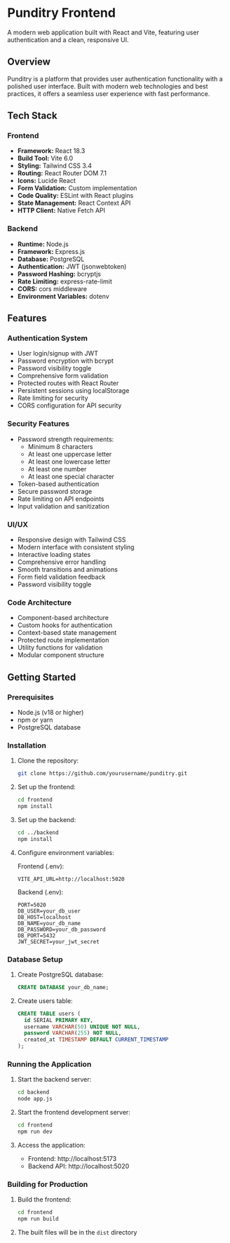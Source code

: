 # Punditry Frontend

A modern web application built with React and Vite, featuring user authentication and a clean, responsive UI.

## Overview

Punditry is a platform that provides user authentication functionality with a polished user interface. Built with modern web technologies and best practices, it offers a seamless user experience with fast performance.

## Tech Stack

### Frontend
- **Framework:** React 18.3
- **Build Tool:** Vite 6.0
- **Styling:** Tailwind CSS 3.4
- **Routing:** React Router DOM 7.1
- **Icons:** Lucide React
- **Form Validation:** Custom implementation
- **Code Quality:** ESLint with React plugins
- **State Management:** React Context API
- **HTTP Client:** Native Fetch API

### Backend
- **Runtime:** Node.js
- **Framework:** Express.js
- **Database:** PostgreSQL
- **Authentication:** JWT (jsonwebtoken)
- **Password Hashing:** bcryptjs
- **Rate Limiting:** express-rate-limit
- **CORS:** cors middleware
- **Environment Variables:** dotenv

## Features

### Authentication System
- User login/signup with JWT
- Password encryption with bcrypt
- Password visibility toggle
- Comprehensive form validation
- Protected routes with React Router
- Persistent sessions using localStorage
- Rate limiting for security
- CORS configuration for API security

### Security Features
- Password strength requirements:
  - Minimum 8 characters
  - At least one uppercase letter
  - At least one lowercase letter
  - At least one number
  - At least one special character
- Token-based authentication
- Secure password storage
- Rate limiting on API endpoints
- Input validation and sanitization

### UI/UX
- Responsive design with Tailwind CSS
- Modern interface with consistent styling
- Interactive loading states
- Comprehensive error handling
- Smooth transitions and animations
- Form field validation feedback
- Password visibility toggle

### Code Architecture
- Component-based architecture
- Custom hooks for authentication
- Context-based state management
- Protected route implementation
- Utility functions for validation
- Modular component structure


## Getting Started

### Prerequisites

- Node.js (v18 or higher)
- npm or yarn
- PostgreSQL database

### Installation

1. Clone the repository:
   ```bash
   git clone https://github.com/yourusername/punditry.git
   ```

2. Set up the frontend:
   ```bash
   cd frontend
   npm install
   ```

3. Set up the backend:
   ```bash
   cd ../backend
   npm install
   ```

4. Configure environment variables:

   Frontend (.env):
   ```
   VITE_API_URL=http://localhost:5020
   ```

   Backend (.env):
   ```
   PORT=5020
   DB_USER=your_db_user
   DB_HOST=localhost
   DB_NAME=your_db_name
   DB_PASSWORD=your_db_password
   DB_PORT=5432
   JWT_SECRET=your_jwt_secret
   ```

### Database Setup

1. Create PostgreSQL database:
   ```sql
   CREATE DATABASE your_db_name;
   ```

2. Create users table:
   ```sql
   CREATE TABLE users (
     id SERIAL PRIMARY KEY,
     username VARCHAR(50) UNIQUE NOT NULL,
     password VARCHAR(255) NOT NULL,
     created_at TIMESTAMP DEFAULT CURRENT_TIMESTAMP
   );
   ```

### Running the Application

1. Start the backend server:
   ```bash
   cd backend
   node app.js
   ```

2. Start the frontend development server:
   ```bash
   cd frontend
   npm run dev
   ```

3. Access the application:
   - Frontend: http://localhost:5173
   - Backend API: http://localhost:5020

### Building for Production

1. Build the frontend:
   ```bash
   cd frontend
   npm run build
   ```

2. The built files will be in the `dist` directory
